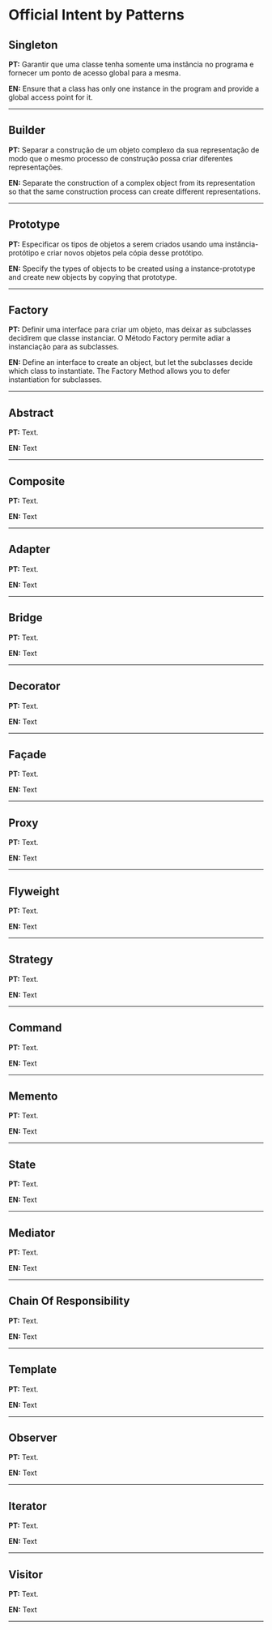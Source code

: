 # Official Intent by Patterns

## Singleton

**PT:** Garantir que uma classe tenha somente uma instância no programa e fornecer um ponto de acesso global para a mesma.

**EN:** Ensure that a class has only one instance in the program and provide a global access point for it.

***

## Builder

**PT:** Separar a construção de um objeto complexo da sua representação de modo que o mesmo processo de construção possa criar diferentes representações.

**EN:** Separate the construction of a complex object from its representation so that the same construction process can create different representations.

***

## Prototype

**PT:** Especificar os tipos de objetos a serem criados usando uma instância-protótipo e criar novos objetos pela cópia desse protótipo.

**EN:** Specify the types of objects to be created using a instance-prototype and create new objects by copying that prototype.

***

## Factory

**PT:** Definir uma interface para criar um objeto, mas deixar as subclasses decidirem que classe instanciar. O Método Factory permite adiar a instanciação para as subclasses.

**EN:** Define an interface to create an object, but let the subclasses decide which class to instantiate. The Factory Method allows you to defer instantiation for subclasses.

***

## Abstract

**PT:** Text.

**EN:** Text

***

## Composite

**PT:** Text.

**EN:** Text

***

## Adapter

**PT:** Text.

**EN:** Text

***

## Bridge

**PT:** Text.

**EN:** Text

***

## Decorator

**PT:** Text.

**EN:** Text

***

## Façade

**PT:** Text.

**EN:** Text

***

## Proxy

**PT:** Text.

**EN:** Text

***

## Flyweight

**PT:** Text.

**EN:** Text

***

## Strategy

**PT:** Text.

**EN:** Text

***

## Command

**PT:** Text.

**EN:** Text

***

## Memento

**PT:** Text.

**EN:** Text

***

## State

**PT:** Text.

**EN:** Text

***

## Mediator

**PT:** Text.

**EN:** Text

***

## Chain Of Responsibility

**PT:** Text.

**EN:** Text

***

## Template

**PT:** Text.

**EN:** Text

***

## Observer

**PT:** Text.

**EN:** Text

***

## Iterator

**PT:** Text.

**EN:** Text

***

## Visitor

**PT:** Text.

**EN:** Text

***

